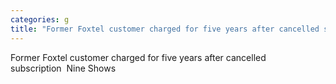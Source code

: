 ```yaml
---
categories: g
title: "Former Foxtel customer charged for five years after cancelled subscription  Nine Shows"
---
```

Former Foxtel customer charged for five years after cancelled subscription&nbsp;&nbsp;Nine Shows